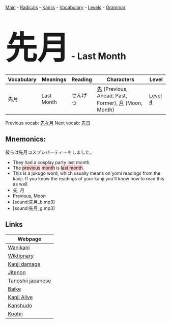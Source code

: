 <style> bigfont {font-size: 100px}</style>
[Main](../README.md) -
[Radicals](../radicals.md) -
[Kanjis](../kanjis.md) -
[Vocabulary](../vocabulary.md) -
[Levels](../levels.md) -
[Grammar](../grammar.md)
# <bigfont> 先月</bigfont> - Last Month 

| Vocabulary | Meanings | Reading | Characters | Level |
| --- | --- | --- | --- | --- |
| 先月 | Last Month | せんげつ |  [先](../kanjis/先.md) (Previous, Ahead, Past, Former), [月](../kanjis/月.md) (Moon, Month) | [Level 4](../levels/wk_level4.md) |

Previous vocab: [先々月](先々月.md) Next vocab: [先日](先日.md) 

## Mnemonics:
彼らは先月コスプレパーティーをしました。
* They had a cosplay party last month.
* The <span style="background-color:#ffcccb"> previous</span> <span style="background-color:#ffcccb"> month</span> is <span style="background-color:#ffcccb"> last month</span>.
* This is a jukugo word, which usually means on'yomi readings from the kanji. If you know the readings of your kanji you'll know how to read this as well.
* 先, 月
* Previous, Moon
* [sound:先月_b.mp3]
* [sound:先月_g.mp3]


## Links 

| Webpage |
| --- |
| [Wanikani          ](https://www.wanikani.com/kanji/先月) |
| [Wiktionary        ](https://en.wiktionary.org/wiki/先月) |
| [Kanji damage      ](http://www.kanjidamage.com/kanji/search?utf8=✓&q=先月) |
| [Jitenon           ](https://jitenon.com/kanji/先月) |
| [Tanoshii japanese ](https://www.tanoshiijapanese.com/dictionary/kanji.cfm?k=先月) |
| [Baike             ](https://baike.baidu.com/item/先月) |
| [Kanji Alive       ](https://app.kanjialive.com/先月) |
| [Kanshudo          ](https://www.kanshudo.com/searchmn?q=先月) |
| [Koohii            ](https://kanji.koohii.com/study/kanji/先月) |
